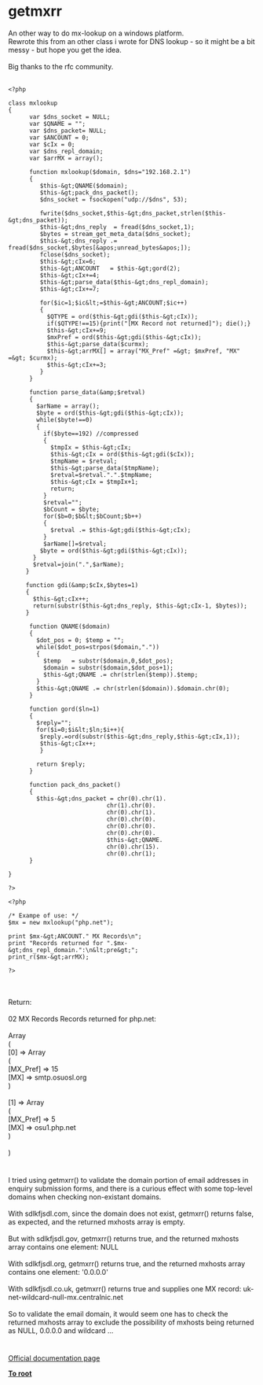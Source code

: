 # getmxrr



An other way to do mx-lookup on a windows platform.<br>Rewrote this from an other class i wrote for DNS lookup - so it might be a bit messy - but hope you get the idea.<br><br>Big thanks to the rfc community.<br><br>

```
<?php

class mxlookup
{
      var $dns_socket = NULL;
      var $QNAME = "";
      var $dns_packet= NULL;
      var $ANCOUNT = 0;
      var $cIx = 0;
      var $dns_repl_domain;
      var $arrMX = array();

      function mxlookup($domain, $dns="192.168.2.1")
      {
         $this-&gt;QNAME($domain);
         $this-&gt;pack_dns_packet();
         $dns_socket = fsockopen("udp://$dns", 53);

         fwrite($dns_socket,$this-&gt;dns_packet,strlen($this-&gt;dns_packet));
         $this-&gt;dns_reply  = fread($dns_socket,1);
         $bytes = stream_get_meta_data($dns_socket);
         $this-&gt;dns_reply .= fread($dns_socket,$bytes[&apos;unread_bytes&apos;]);
         fclose($dns_socket);
         $this-&gt;cIx=6;
         $this-&gt;ANCOUNT   = $this-&gt;gord(2);
         $this-&gt;cIx+=4;
         $this-&gt;parse_data($this-&gt;dns_repl_domain);
         $this-&gt;cIx+=7;

         for($ic=1;$ic&lt;=$this-&gt;ANCOUNT;$ic++)
         {
           $QTYPE = ord($this-&gt;gdi($this-&gt;cIx));
           if($QTYPE!==15){print("[MX Record not returned]"); die();}
           $this-&gt;cIx+=9;
           $mxPref = ord($this-&gt;gdi($this-&gt;cIx));
           $this-&gt;parse_data($curmx);
           $this-&gt;arrMX[] = array("MX_Pref" =&gt; $mxPref, "MX" =&gt; $curmx);
           $this-&gt;cIx+=3;
         }
      }

      function parse_data(&amp;$retval)
      {
        $arName = array();
        $byte = ord($this-&gt;gdi($this-&gt;cIx));
        while($byte!==0)
        {
          if($byte==192) //compressed
          {
            $tmpIx = $this-&gt;cIx;
            $this-&gt;cIx = ord($this-&gt;gdi($cIx));
            $tmpName = $retval;
            $this-&gt;parse_data($tmpName);
            $retval=$retval.".".$tmpName;
            $this-&gt;cIx = $tmpIx+1;
            return;
          }
          $retval="";
          $bCount = $byte;
          for($b=0;$b&lt;$bCount;$b++)
          {
            $retval .= $this-&gt;gdi($this-&gt;cIx);
          }
          $arName[]=$retval;
         $byte = ord($this-&gt;gdi($this-&gt;cIx));
       }
       $retval=join(".",$arName);
     }

     function gdi(&amp;$cIx,$bytes=1)
     {
       $this-&gt;cIx++;
       return(substr($this-&gt;dns_reply, $this-&gt;cIx-1, $bytes));
     }

      function QNAME($domain)
      {
        $dot_pos = 0; $temp = "";
        while($dot_pos=strpos($domain,"."))
        {
          $temp   = substr($domain,0,$dot_pos);
          $domain = substr($domain,$dot_pos+1);
          $this-&gt;QNAME .= chr(strlen($temp)).$temp;
        }
        $this-&gt;QNAME .= chr(strlen($domain)).$domain.chr(0);
      }

      function gord($ln=1)
      {
        $reply="";
        for($i=0;$i&lt;$ln;$i++){
         $reply.=ord(substr($this-&gt;dns_reply,$this-&gt;cIx,1));
         $this-&gt;cIx++;
         }

        return $reply;
      }

      function pack_dns_packet()
      {
        $this-&gt;dns_packet = chr(0).chr(1).
                            chr(1).chr(0).
                            chr(0).chr(1).
                            chr(0).chr(0).
                            chr(0).chr(0).
                            chr(0).chr(0).
                            $this-&gt;QNAME.
                            chr(0).chr(15).
                            chr(0).chr(1);
      }

}

?>
```




```
<?php

/* Exampe of use: */
$mx = new mxlookup("php.net");

print $mx-&gt;ANCOUNT." MX Records\n";
print "Records returned for ".$mx-&gt;dns_repl_domain.":\n&lt;pre&gt;";
print_r($mx-&gt;arrMX);

?>
```
<br><br>Return:<br><br>02 MX Records Records returned for php.net:<br><br>Array<br>(<br>    [0] =&gt; Array<br>        (<br>            [MX_Pref] =&gt; 15<br>            [MX] =&gt; smtp.osuosl.org<br>        )<br><br>    [1] =&gt; Array<br>        (<br>            [MX_Pref] =&gt; 5<br>            [MX] =&gt; osu1.php.net<br>        )<br><br>)  

#

I tried using getmxrr() to validate the domain portion of email addresses in enquiry submission forms, and there is a curious effect with some top-level domains when checking non-existant domains.<br><br>With sdlkfjsdl.com, since the domain does not exist, getmxrr() returns false, as expected, and the returned mxhosts array is empty.<br><br>But with sdlkfjsdl.gov, getmxrr() returns true,  and the returned mxhosts array contains one element: NULL<br><br>With sdlkfjsdl.org, getmxrr() returns true,  and the returned mxhosts array contains one element: &apos;0.0.0.0&apos;<br><br>With sdlkfjsdl.co.uk, getmxrr()  returns true and supplies one MX record: uk-net-wildcard-null-mx.centralnic.net<br><br>So to validate the email domain, it would seem one has to check the returned mxhosts array to exclude the possibility of mxhosts being returned as NULL, 0.0.0.0 and wildcard ...  

#

[Official documentation page](https://www.php.net/manual/en/function.getmxrr.php)

**[To root](/README.md)**